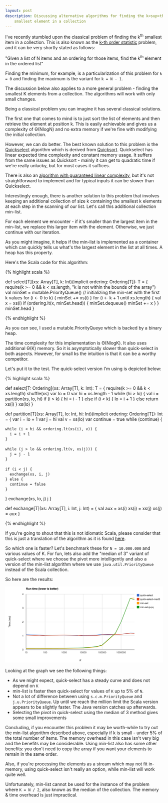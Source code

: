 ```yaml
---
layout: post
description: Discussing alternative algorithms for finding the k<sup>th</sup>
    smallest element in a collection
---
```


I've recently stumbled upon the classical problem of finding the k<sup>th</sup>
smallest item in a collection. This is also known as the
[k-th order statistic](http://en.wikipedia.org/wiki/Order_statistic) problem, and
it can be very shortly stated as follows:

"Given a list of N items and an ordering for those items, find the k<sup>th</sup> element in
the ordered list"

Finding the minimum, for example, is a particularization of this problem for `k = 0`
and finding the maximum is the variant for `k = N - 1`.

The discussion below also applies to a more general problem - finding the smallest K elements
from a collection. The algorithms will work with only small changes.

Being a classical problem you can imagine it has several classical solutions.

The first one that comes to mind is to just sort the list of elements and then
retrieve the element at position k. This is easily achievable and gives us a
complexity of &Theta;(NlogN) and no extra memory if we're fine with modifying the initial
collection.

However, we can do better. The best known solution to this problem is the
[Quickselect](http://en.wikipedia.org/wiki/Quickselect) algorithm
which is derived from [Quicksort](http://en.wikipedia.org/wiki/Quicksort). Quickselect
has linear expected time complexity and constant memory usage. It suffers from
the same issues as Quicksort - mainly it can get to quadratic time if
we're really unlucky, but for most cases it suffices.

There is also an [algorithm with guaranteed linear complexity](http://people.csail.mit.edu/rivest/pubs/BFPRT73.pdf),
but it's not straightforward to implement and for typical inputs it can be slower
than Quickselect.

Interestingly enough, there is another solution to this problem that involves
keeping an additional collection of size k containing the smallest k elements
at each step in the scanning of our list. Let's call this additional collection
min-list.

For each element we encounter - if it's smaller than the largest item in the
min-list, we replace this larger item with the element. Otherwise, we just continue
with our iteration.

As you might imagine, it helps if the min-list is implemented as a container
which can quickly tells us what's the largest element in the list at all times.
A heap has this property.

Here's the Scala code for this algorithm:


{% highlight scala %}

def select[T](xs: Array[T], k: Int)(implicit ordering: Ordering[T]): T = {
  require(k >= 0 && k < xs.length, "k is not within the bounds of the array")
  val minSet = mutable.PriorityQueue()
  // initializing the min-set with the first k values
  for (i <- 0 to k) {
    minSet += xs(i)
  }
  for (i <- k + 1 until xs.length) {
    val x = xs(i)
    if (ordering.lt(x, minSet.head)) {
      minSet.dequeue()
      minSet += x
    }
  }
  minSet.head
}


{% endhighlight %}

As you can see, I used a mutable.PriorityQueye which is backed by a binary heap.

The time complexity for this implementation is &Theta;(NlogK). It also uses additional
&Theta;(K) memory. So it is asymptotically slower than quick-select in both aspects.
However, for small ks the intuition is that it can be a worthy competitor.

Let's put it to the test. The quick-select version I'm using is depicted below:

{% highlight scala %}

def select[T: Ordering](xs: Array[T], k: Int): T = {
  require(k >= 0 && k < xs.length)
  shuffle(xs)
  var lo = 0
  var hi = xs.length - 1
  while (hi > lo) {
    val i = partition(xs, lo, hi)
    if (i > k) {
      hi = i - 1
    } else if (i < k) {
      lo = i + 1
    } else return xs(i)
  }
  xs(lo)
}

def partition[T](xs: Array[T], lo: Int, hi: Int)(implicit ordering: Ordering[T]): Int = {
  var i = lo + 1
  var j = hi
  val v = xs(lo)
  var continue = true
  while (continue) {

    while (i < hi && ordering.lt(xs(i), v)) {
      i = i + 1
    }

    while (j > lo && ordering.lt(v, xs(j))) {
      j = j - 1
    }

    if (i < j) {
      exchange(xs, i, j)
    } else {
      continue = false
    }
  }
  exchange(xs, lo, j)
  j
}

def exchange[T](xs: Array[T], i: Int, j: Int) = {
  val aux = xs(i)
  xs(i) = xs(j)
  xs(j) = aux
}

{% endhighlight %}

If you're going to shout that this is not idiomatic Scala, please consider
that this is just a translation of the algorithm as it is found
[here](http://algs4.cs.princeton.edu/23quicksort/).

So which one is faster? Let's benchmark these for `N = 10.000.000` and various
values of K. For fun, lets also add the "median of 3" variant of quick-select where
we choose the pivot more intelligently and also a version of the min-list algorithm
where we use `java.util.PriorityQueue` instead of the Scala collection.

So here are the results:

![Run time comparison (Lower is better)](/assets/images/select-time-comparison.png)

Looking at the graph we see the following things:

* As we might expect, quick-select has a steady curve and does not depend on `K`
* min-list is faster then quick-select for values of `K` up to 5% of `N`.
* Not a lot of difference between using `s.c.m.PriorityQueue` and
  `j.u.PriorityQueue`. Up until we reach the million limit the Scala version
  appears to be slightly faster. The Java version catches up afterwards.
* Selecting the pivot in quick-select using the median of 3 method gives some
  small improvements

Concluding, if you encounter this problem it may be worth-while to try out the min-list
algorithm described above, especially if k is small - under 5% of the total number of items.
The memory overhead in this case isn't very big and the benefits may be considerable.
Using min-list also has some other benefits: you don't need to copy the array if you want
your elements to remain in the same order.

Also, if you're processing the elements as a stream which may not fit in-memory, using
quick-select isn't really an option, while min-list will work quite well.

Unfortunately, min-list cannot be used for the instance of the problem where `K = N / 2`, also
known as the median of the collection. The memory & time overhead is just impractical.




